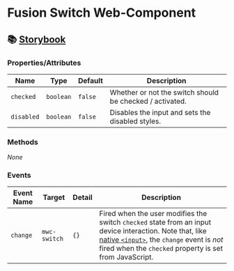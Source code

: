 <!--prettier-ignore-start-->
# Fusion Switch Web-Component

## 📚 [Storybook](https://equinor.github.io/fusion-web-components/?path=/docs/basic-switch)

### Properties/Attributes
| Name       | Type      | Default | Description
| ---------- | --------- | ------- | -----------
| `checked`  | `boolean` | `false` | Whether or not the switch should be checked / activated.
| `disabled` | `boolean` | `false` | Disables the input and sets the disabled styles.

### Methods

*None*

### Events

| Event Name | Target         | Detail | Description
| ---------- | -------------- | ------ | -----------
| `change`   | `mwc-switch`   | `{}`   | Fired when the user modifies the switch `checked` state from an input device interaction. Note that, like [native `<input>`](https://developer.mozilla.org/en-US/docs/Web/API/HTMLElement/change_event), the `change` event is *not* fired when the `checked` property is set from JavaScript.
<!--prettier-ignore-end-->
